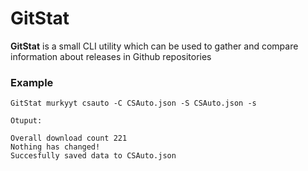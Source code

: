 # GitStat
**GitStat** is a small CLI utility which can be used to gather and compare information about releases in Github repositories 
### Example
``` Batch
GitStat murkyyt csauto -C CSAuto.json -S CSAuto.json -s

Otuput:

Overall download count 221
Nothing has changed!
Succesfully saved data to CSAuto.json
```
